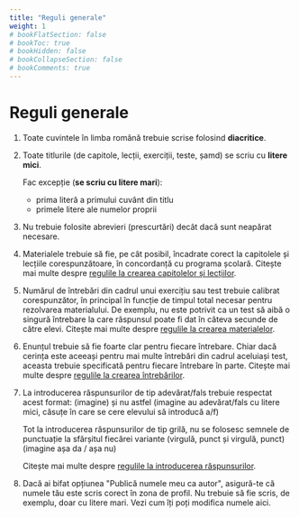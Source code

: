 ```yaml
---
title: "Reguli generale"
weight: 1
# bookFlatSection: false
# bookToc: true
# bookHidden: false
# bookCollapseSection: false
# bookComments: true
---
```


# Reguli generale

1. Toate cuvintele în limba română trebuie scrise folosind **diacritice**.

2. Toate titlurile (de capitole, lecții, exerciții, teste, șamd) se scriu cu **litere mici**.
   
   Fac excepție (**se scriu cu litere mari**):
   - prima literă a primului cuvânt din titlu
   - primele litere ale numelor proprii

3. Nu trebuie folosite abrevieri (prescurtări) decât dacă sunt neapărat necesare.

4. Materialele trebuie să fie, pe cât posibil, încadrate corect la capitolele și lecțiile corespunzătoare, în concordanță cu programa școlară. Citește mai multe despre [regulile la crearea capitolelor și lecțiilor](/capitole-si-lectii/).

5. Numărul de întrebări din cadrul unui exercițiu sau test trebuie calibrat corespunzător, în principal în funcție de timpul total necesar pentru rezolvarea materialului. De exemplu, nu este potrivit ca un test să aibă o singură întrebare la care răspunsul poate fi dat în câteva secunde de către elevi. Citește mai multe despre [regulile la crearea materialelor](/optiuni-la-crearea-unui-material/).

6. Enunțul trebuie să fie foarte clar pentru fiecare întrebare. Chiar dacă cerința este aceeași pentru mai multe întrebări din cadrul aceluiași test, aceasta trebuie specificată pentru fiecare întrebare în parte. Citește mai multe despre [regulile la crearea întrebărilor](/intrebari/).

7. La introducerea răspunsurilor de tip adevărat/fals trebuie respectat acest format:
   (imagine)
   și nu astfel
   (imagine au adevărat/fals cu litere mici, căsuțe în care se cere elevului să introducă a/f)

   Tot la introducerea răspunsurilor de tip grilă, nu se folosesc semnele de punctuație la sfărșitul fiecărei variante (virgulă, punct și virgulă, punct)
   (imagine așa da / așa nu)

   Citește mai multe despre [regulile la introducerea răspunsurilor](/raspunsuri/).

8. Dacă ai bifat opțiunea "Publică numele meu ca autor", asigură-te că numele tău este scris corect în zona de profil. Nu trebuie să fie scris, de exemplu, doar cu litere mari. Vezi cum îți poți modifica numele aici.

